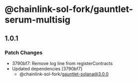 # @chainlink-sol-fork/gauntlet-serum-multisig

## 1.0.1

### Patch Changes

- 3790bf7: Remove log line from registerContracts
- Updated dependencies [3790bf7]
  - @chainlink-sol-fork/gauntlet-solana@3.0.0
